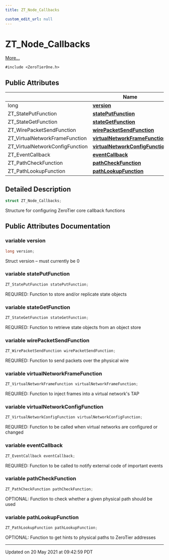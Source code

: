 ```yaml
---
title: ZT_Node_Callbacks

custom_edit_url: null
---
```


# ZT_Node_Callbacks



 [More...](#detailed-description)


`#include <ZeroTierOne.h>`

## Public Attributes

|                | Name           |
| -------------- | -------------- |
| long | **[version](/autogen/libztcore/classes/struct_z_t___node___callbacks.md#variable-version)**  |
| ZT_StatePutFunction | **[statePutFunction](/autogen/libztcore/classes/struct_z_t___node___callbacks.md#variable-stateputfunction)**  |
| ZT_StateGetFunction | **[stateGetFunction](/autogen/libztcore/classes/struct_z_t___node___callbacks.md#variable-stategetfunction)**  |
| ZT_WirePacketSendFunction | **[wirePacketSendFunction](/autogen/libztcore/classes/struct_z_t___node___callbacks.md#variable-wirepacketsendfunction)**  |
| ZT_VirtualNetworkFrameFunction | **[virtualNetworkFrameFunction](/autogen/libztcore/classes/struct_z_t___node___callbacks.md#variable-virtualnetworkframefunction)**  |
| ZT_VirtualNetworkConfigFunction | **[virtualNetworkConfigFunction](/autogen/libztcore/classes/struct_z_t___node___callbacks.md#variable-virtualnetworkconfigfunction)**  |
| ZT_EventCallback | **[eventCallback](/autogen/libztcore/classes/struct_z_t___node___callbacks.md#variable-eventcallback)**  |
| ZT_PathCheckFunction | **[pathCheckFunction](/autogen/libztcore/classes/struct_z_t___node___callbacks.md#variable-pathcheckfunction)**  |
| ZT_PathLookupFunction | **[pathLookupFunction](/autogen/libztcore/classes/struct_z_t___node___callbacks.md#variable-pathlookupfunction)**  |

## Detailed Description

```cpp
struct ZT_Node_Callbacks;
```


Structure for configuring ZeroTier core callback functions 

## Public Attributes Documentation

### variable version

```cpp
long version;
```


Struct version &ndash; must currently be 0 


### variable statePutFunction

```cpp
ZT_StatePutFunction statePutFunction;
```


REQUIRED: Function to store and/or replicate state objects 


### variable stateGetFunction

```cpp
ZT_StateGetFunction stateGetFunction;
```


REQUIRED: Function to retrieve state objects from an object store 


### variable wirePacketSendFunction

```cpp
ZT_WirePacketSendFunction wirePacketSendFunction;
```


REQUIRED: Function to send packets over the physical wire 


### variable virtualNetworkFrameFunction

```cpp
ZT_VirtualNetworkFrameFunction virtualNetworkFrameFunction;
```


REQUIRED: Function to inject frames into a virtual network's TAP 


### variable virtualNetworkConfigFunction

```cpp
ZT_VirtualNetworkConfigFunction virtualNetworkConfigFunction;
```


REQUIRED: Function to be called when virtual networks are configured or changed 


### variable eventCallback

```cpp
ZT_EventCallback eventCallback;
```


REQUIRED: Function to be called to notify external code of important events 


### variable pathCheckFunction

```cpp
ZT_PathCheckFunction pathCheckFunction;
```


OPTIONAL: Function to check whether a given physical path should be used 


### variable pathLookupFunction

```cpp
ZT_PathLookupFunction pathLookupFunction;
```


OPTIONAL: Function to get hints to physical paths to ZeroTier addresses 


-------------------------------

Updated on 20 May 2021 at 09:42:59 PDT